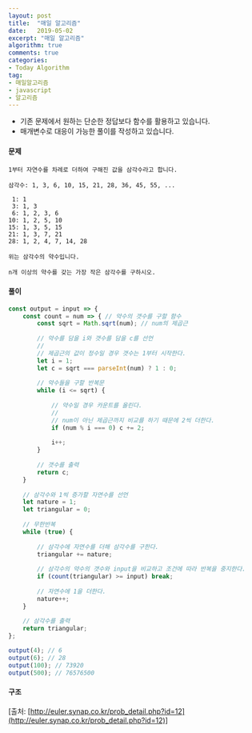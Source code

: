 ```yaml
---
layout: post
title:  "매일 알고리즘"
date:   2019-05-02
excerpt: "매일 알고리즘"
algorithm: true
comments: true
categories:
- Today Algorithm
tag:
- 매일알고리즘
- javascript
- 알고리즘
---
```


* 기존 문제에서 원하는 단순한 정답보다 함수를 활용하고 있습니다.
* 매개변수로 대응이 가능한 풀이를 작성하고 있습니다.

#### 문제
```
1부터 자연수를 차례로 더하여 구해진 값을 삼각수라고 합니다.

삼각수: 1, 3, 6, 10, 15, 21, 28, 36, 45, 55, ...

 1: 1
 3: 1, 3
 6: 1, 2, 3, 6
10: 1, 2, 5, 10
15: 1, 3, 5, 15
21: 1, 3, 7, 21
28: 1, 2, 4, 7, 14, 28

위는 삼각수의 약수입니다.

n개 이상의 약수를 갖는 가장 작은 삼각수를 구하시오.
```

#### 풀이
```javascript
const output = input => {
    const count = num => { // 약수의 갯수를 구할 함수
        const sqrt = Math.sqrt(num); // num의 제곱근
        
        // 약수를 담을 i와 갯수를 담을 c를 선언
        //
        // 제곱근의 값이 정수일 경우 갯수는 1부터 시작한다.
        let i = 1;
        let c = sqrt === parseInt(num) ? 1 : 0;
        
        // 약수들을 구할 반복문
        while (i <= sqrt) {
        
            // 약수일 경우 카운트를 올린다.
            //
            // num이 아닌 제곱근까지 비교를 하기 때문에 2씩 더한다.
            if (num % i === 0) c += 2;
            
            i++;
        }
        
        // 갯수를 출력
        return c;
    }
    
    // 삼각수와 1씩 증가할 자연수를 선언
    let nature = 1;
    let triangular = 0;
    
    // 무한반복
    while (true) {
    
        // 삼각수에 자연수를 더해 삼각수를 구한다.
        triangular += nature;
        
        // 삼각수의 약수의 갯수와 input을 비교하고 조건에 따라 반복을 중지한다.
        if (count(triangular) >= input) break;
        
        // 자연수에 1을 더한다.
        nature++;
    }
    
    // 삼각수를 출력
    return triangular;
};

output(4); // 6
output(6); // 28
output(100); // 73920
output(500); // 76576500
```

#### 구조
<!-- ![결과 이미지 1]({{ site.url }}/images/algorithm/11/diagram.png) -->

[출처: [http://euler.synap.co.kr/prob_detail.php?id=12](http://euler.synap.co.kr/prob_detail.php?id=12)]
